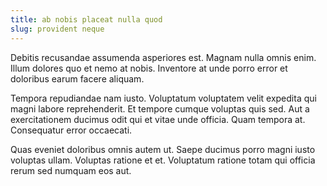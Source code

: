 ```yaml
---
title: ab nobis placeat nulla quod
slug: provident neque
---
```


Debitis recusandae assumenda asperiores est. Magnam nulla omnis enim. Illum dolores quo et nemo at nobis. Inventore at unde porro error et doloribus earum facere aliquam.

Tempora repudiandae nam iusto. Voluptatum voluptatem velit expedita qui magni labore reprehenderit. Et tempore cumque voluptas quis sed. Aut a exercitationem ducimus odit qui et vitae unde officia. Quam tempora at. Consequatur error occaecati.

Quas eveniet doloribus omnis autem ut. Saepe ducimus porro magni iusto voluptas ullam. Voluptas ratione et et. Voluptatum ratione totam qui officia rerum sed numquam eos aut.
